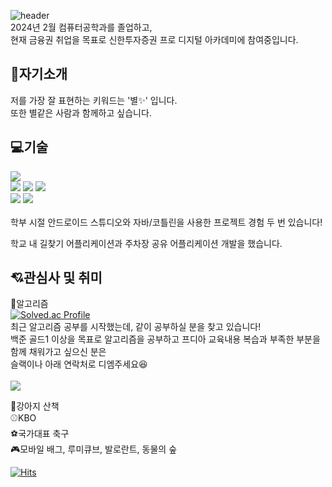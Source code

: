![header](https://capsule-render.vercel.app/api?type=venom&color=ffc0cb&height=300&section=header&text=안녕하세요,%20박경진%20입니다😊%20&fontSize=35)  
2024년 2월 컴퓨터공학과를 졸업하고,   
현재 금융권 취업을 목표로 신한투자증권 프로 디지털 아카데미에 참여중입니다.  


<!--
**janjinn/janjinn** is a ✨ _special_ ✨ repository because its `README.md` (this file) appears on your GitHub profile.

Here are some ideas to get you started:

- 🔭 I’m currently working on ...
- 🌱 I’m currently learning ...
- 👯 I’m looking to collaborate on ...
- 🤔 I’m looking for help with ...
- 💬 Ask me about ...
- 📫 How to reach me: ...
- 😄 Pronouns: ...
- ⚡ Fun fact: ...
-->

## 👀자기소개
저를 가장 잘 표현하는 키워드는 '별✨' 입니다.  
또한 별같은 사람과 함께하고 싶습니다.  


## 💻기술
<!--
<img src="https://img.shields.io/badge/아이콘내용-바탕색?style=flat&logo=로고이름&logoColor=white"/>
-->
<div>
    <img src="https://img.shields.io/badge/Java-007396?style=flat&logo=openjdk&logoColor=white" />  
</div>
<div> 
    <img src="https://img.shields.io/badge/androidstudio-3DDC84?style=flat&logo=androidstudio&logoColor=white"/> 
    <img src="https://img.shields.io/badge/eclipseide-2C2255?style=flat&logo=eclipseide&logoColor=white"/> 
    <img src="https://img.shields.io/badge/intellijidea-000000?style=flat&logo=intellijidea&logoColor=white"/>  
</div>
<div>
    <img src="https://img.shields.io/badge/figma-F24E1E?style=flat&logo=figma&logoColor=white"/> 
    <img src="https://img.shields.io/badge/notion-000000?style=flat&logo=notion&logoColor=white"/>
</div>  
<br/>
학부 시절 안드로이드 스튜디오와 자바/코틀린을 사용한 프로젝트 경험 두 번 있습니다!  

학교 내 길찾기 어플리케이션과 주차장 공유 어플리케이션 개발을 했습니다.  


## 💘관심사 및 취미
🧩알고리즘  
[![Solved.ac Profile](http://mazassumnida.wtf/api/v2/generate_badge?boj=hellostar)](https://solved.ac/hellostar)  
최근 알고리즘 공부를 시작했는데, 같이 공부하실 분을 찾고 있습니다!  
백준 골드1 이상을 목표로 알고리즘을 공부하고 프디아 교육내용 복습과 부족한 부분을 함께 채워가고 싶으신 분은  
슬랙이나 아래 연락처로 디엠주세요😆  
<br/>
<a href="https://www.instagram.com/_jan__jin">
    <img src="https://img.shields.io/badge/Instagram-%23E4405F.svg?style=for-the-badge&logo=Instagram&logoColor=white&link=https://www.instagram.com/_jan__jin"/>
</a>  

🐶강아지 산책  
⚾KBO  
⚽국가대표 축구  
🎮모바일 배그, 루미큐브, 발로란트, 동물의 숲  

  
[![Hits](https://hits.seeyoufarm.com/api/count/incr/badge.svg?url=https%3A%2F%2Fgithub.com%2Fjanjinn&count_bg=%23A8DAE8&title_bg=%23FFC0CB&icon=&icon_color=%23E7E7E7&title=hits&edge_flat=false)](https://hits.seeyoufarm.com)
